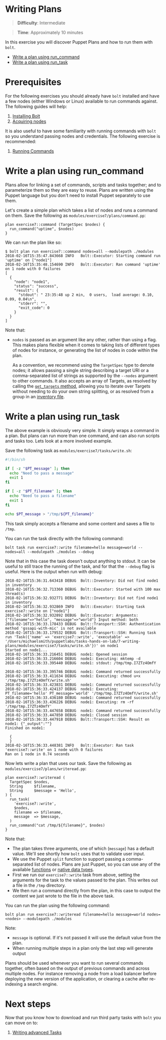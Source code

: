 # Writing Plans

> **Difficulty**: Intermediate

> **Time**: Approximately 10 minutes

In this exercise you will discover Puppet Plans and how to run them with `bolt`.

- [Write a plan using run_command](#write-a-plan-using-run_command)
- [Write a plan using run_task](#write-a-plan-using-run_task)

# Prerequisites

For the following exercises you should already have `bolt` installed and have a few nodes (either Windows or Linux) available to run commands against. The following guides will help:

1. [Installing Bolt](../1-installing-bolt)
1. [Acquiring nodes](../2-acquiring-nodes)

It is also useful to have some familiarity with running commands with `bolt` so you understand passing nodes and credentials. The following exercise is recommended:

1. [Running Commands](../3-running-commands)

# Write a plan using run_command

Plans allow for linking a set of commands, scripts and tasks together; and to parameterize them so they are easy to reuse. Plans are written using the Puppet language but you don't need to install Puppet separately to use them.

Let's create a simple plan which takes a list of nodes and runs a command on them. Save the following as `modules/exercise7/plans/command.pp`:

```puppet
plan exercise7::command (TargetSpec $nodes) {
  run_command("uptime", $nodes)
}
```

We can run the plan like so:

```
$ bolt plan run exercise7::command nodes=all --modulepath ./modules
2018-02-16T15:35:47.843668 INFO   Bolt::Executor: Starting command run 'uptime' on ["node1"]
2018-02-16T15:35:48.154690 INFO   Bolt::Executor: Ran command 'uptime' on 1 node with 0 failures
[
  {
    "node": "node1",
    "status": "success",
    "result": {
      "stdout": " 23:35:48 up 2 min,  0 users,  load average: 0.10, 0.09, 0.04\n",
      "stderr": "",
      "exit_code": 0
    }
  }
]
```

Note that:

* `nodes` is passed as an argument like any other, rather than using a flag. This makes plans flexible when it comes to taking lists of different types of nodes for instance, or generating the list of nodes in code within the plan.

    As a convention, we recommend using the `TargetSpec` type to denote nodes; it allows passing a single string describing a target URI or a comma-separated list of strings as supported by the `--nodes` argument to other commands. It also accepts an array of Targets, as resolved by calling the [`get_targets` method](https://puppet.com/docs/bolt/0.x/writing_plans.html#calling-basic-plan-functions), allowing you to iterate over Targets without needing to do your own string splitting, or as resolved from a group in an [inventory file](https://puppet.com/docs/bolt/0.x/inventory_file.html).


# Write a plan using run_task

The above example is obviously very simple. It simply wraps a command in a plan. But plans can run more than one command, and can also run scripts and tasks too. Lets look at a more involved example.

Save the following task as `modules/exercise7/tasks/write.sh`:

```bash
#!/bin/sh

if [ -z "$PT_message" ]; then
  echo "Need to pass a message"
  exit 1
fi

if [ -z "$PT_filename" ]; then
  echo "Need to pass a filename"
  exit 1
fi

echo $PT_message > "/tmp/${PT_filename}"
```

This task simply accepts a filename and some content and saves a file to `/tmp`.

You can run the task directly with the following command:

```
bolt task run exercise7::write filename=hello message=world --nodes=all --modulepath ./modules --debug
```

Note that in this case the task doesn't output anything to stdout. It can be useful to still trace the running of the task, and for that the `--debug` flag is useful. Here is the output when run with debug:

```
2018-02-16T15:36:31.643418 DEBUG  Bolt::Inventory: Did not find node1 in inventory
2018-02-16T15:36:32.713360 DEBUG  Bolt::Executor: Started with 100 max thread(s)
2018-02-16T15:36:32.932771 DEBUG  Bolt::Inventory: Did not find node1 in inventory
2018-02-16T15:36:32.932869 INFO   Bolt::Executor: Starting task exercise7::write on ["node1"]
2018-02-16T15:36:32.932892 DEBUG  Bolt::Executor: Arguments: {"filename"=>"hello", "message"=>"world"} Input method: both
2018-02-16T15:36:33.178433 DEBUG  Bolt::Transport::SSH: Authentication method 'gssapi-with-mic' is not available
2018-02-16T15:36:33.179532 DEBUG  Bolt::Transport::SSH: Running task run 'Task({'name' => 'exercise7::write', 'executable' => '/Users/michaelsmith/puppetlabs/tasks-hands-on-lab/7-writing-plans/modules/exercise7/tasks/write.sh'})' on node1
Started on node1...
2018-02-16T15:36:33.216451 DEBUG  node1: Opened session
2018-02-16T15:36:33.216604 DEBUG  node1: Executing: mktemp -d
2018-02-16T15:36:33.395440 DEBUG  node1: stdout: /tmp/tmp.I7ZTz4OmfY

2018-02-16T15:36:33.395746 DEBUG  node1: Command returned successfully
2018-02-16T15:36:33.411634 DEBUG  node1: Executing: chmod u+x '/tmp/tmp.I7ZTz4OmfY/write.sh'
2018-02-16T15:36:33.423831 DEBUG  node1: Command returned successfully
2018-02-16T15:36:33.424137 DEBUG  node1: Executing: PT_filename='hello' PT_message='world' '/tmp/tmp.I7ZTz4OmfY/write.sh'
2018-02-16T15:36:33.436180 DEBUG  node1: Command returned successfully
2018-02-16T15:36:33.436226 DEBUG  node1: Executing: rm -rf '/tmp/tmp.I7ZTz4OmfY'
2018-02-16T15:36:33.447658 DEBUG  node1: Command returned successfully
2018-02-16T15:36:33.447850 DEBUG  node1: Closed session
2018-02-16T15:36:33.447918 DEBUG  Bolt::Transport::SSH: Result on node1: {"_output":""}
Finished on node1:

  {
  }
2018-02-16T15:36:33.448381 INFO   Bolt::Executor: Ran task 'exercise7::write' on 1 node with 0 failures
Ran on 1 node in 0.74 seconds
```

Now lets write a plan that uses our task. Save the following as `modules/exercise7/plans/writeread.pp`:

```puppet
plan exercise7::writeread (
  TargetSpec $nodes,
  String     $filename,
  String     $message = 'Hello',
) {
  run_task(
    'exercise7::write',
    $nodes,
    filename => $filename,
    message  => $message,
  )
  run_command("cat /tmp/${filename}", $nodes)
}
```

Note that:

* The plan takes three arguments, one of which (`message`) has a default value. We'll see shortly how `bolt` uses that to validate user input.
* We use the Puppet `split` function to support passing a comma-separated list of nodes. Plans are just Puppet, so you can use any of the available [functions](https://docs.puppet.com/puppet/latest/function.html) or [native data types](https://docs.puppet.com/puppet/latest/lang_data_type.html).
* First we run our `exercise7::write` task from above, setting the arguments for the task to the values passed to the plan. This writes out a file in the `/tmp` directory.
* We then run a command directly from the plan, in this case to output the content we just wrote to the file in the above task.

You can run the plan using the following command:

```
bolt plan run exercise7::writeread filename=hello message=world nodes=<nodes> --modulepath ./modules
```

Note:

* `message` is optional. If it's not passed it will use the default value from the plan.
* When running multiple steps in a plan only the last step will generate output

Plans should be used whenever you want to run several commands together, often based on the output of previous commands and across multiple nodes. For instance removing a node from a load balancer before deploying the new version of the application, or clearing a cache after re-indexing a search engine.

# Next steps

Now that you know how to download and run third party tasks with `bolt` you can move on to:

1. [Writing advanced Tasks](../8-writing-advanced-tasks)

